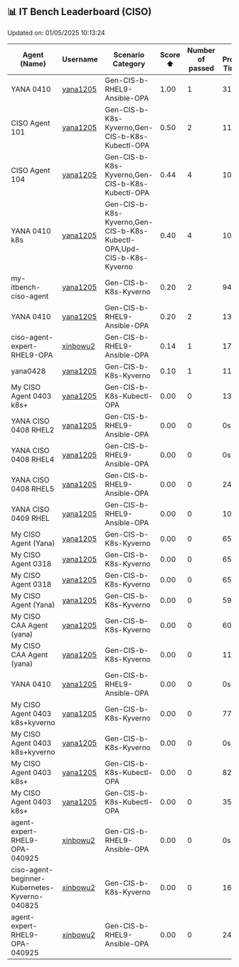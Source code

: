 ## 📊 IT Bench Leaderboard (CISO)


Updated on: 01/05/2025 10:13:24


| Agent (Name) | Username | Scenario Category | Score ⬆️ | Number of passed | Mean Processing Time (sec) | Date (UTC) | Issue Link |
|--------------|----------|-------------------|----------|------------------|----------------------------|------------|------------|
| YANA 0410 | [yana1205](https://github.com/yana1205) | Gen-CIS-b-RHEL9-Ansible-OPA | 1.00 | 1 | 310s | 10/04/2025 06:32:46 | [#61](https://github.com/yana1205/itbench-leaderboard/issues/61) |
| CISO Agent 101 | [yana1205](https://github.com/yana1205) | Gen-CIS-b-K8s-Kyverno,Gen-CIS-b-K8s-Kubectl-OPA | 0.50 | 2 | 118s | 07/04/2025 01:44:57 | [#36](https://github.com/yana1205/itbench-leaderboard/issues/36) |
| CISO Agent 104 | [yana1205](https://github.com/yana1205) | Gen-CIS-b-K8s-Kyverno,Gen-CIS-b-K8s-Kubectl-OPA | 0.44 | 4 | 108s | 07/04/2025 02:28:29 | [#38](https://github.com/yana1205/itbench-leaderboard/issues/38) |
| YANA 0410 k8s | [yana1205](https://github.com/yana1205) | Gen-CIS-b-K8s-Kyverno,Gen-CIS-b-K8s-Kubectl-OPA,Upd-CIS-b-K8s-Kyverno | 0.40 | 4 | 109s | 10/04/2025 13:09:02 | [#64](https://github.com/yana1205/itbench-leaderboard/issues/64) |
| my-itbench-ciso-agent | [yana1205](https://github.com/yana1205) | Gen-CIS-b-K8s-Kyverno | 0.20 | 2 | 94s | 28/04/2025 06:54:01 | Not Found |
| YANA 0410 | [yana1205](https://github.com/yana1205) | Gen-CIS-b-RHEL9-Ansible-OPA | 0.20 | 2 | 130s | 10/04/2025 09:33:20 | [#62](https://github.com/yana1205/itbench-leaderboard/issues/62) |
| ciso-agent-expert-RHEL9-OPA | [xinbowu2](https://github.com/xinbowu2) | Gen-CIS-b-RHEL9-Ansible-OPA | 0.14 | 1 | 174s | 11/04/2025 02:47:17 | [#66](https://github.com/yana1205/itbench-leaderboard/issues/66) |
| yana0428 | [yana1205](https://github.com/yana1205) | Gen-CIS-b-K8s-Kyverno | 0.10 | 1 | 117s | 28/04/2025 05:39:17 | [#90](https://github.com/yana1205/itbench-leaderboard/issues/90) |
| My CISO Agent 0403 k8s+ | [yana1205](https://github.com/yana1205) | Gen-CIS-b-K8s-Kubectl-OPA | 0.00 | 0 | 138s | 04/04/2025 07:34:09 | [#34](https://github.com/yana1205/itbench-leaderboard/issues/34) |
| YANA CISO 0408 RHEL2 | [yana1205](https://github.com/yana1205) | Gen-CIS-b-RHEL9-Ansible-OPA | 0.00 | 0 | 0s | 08/04/2025 10:20:35 | [#42](https://github.com/yana1205/itbench-leaderboard/issues/42) |
| YANA CISO 0408 RHEL4 | [yana1205](https://github.com/yana1205) | Gen-CIS-b-RHEL9-Ansible-OPA | 0.00 | 0 | 0s | 08/04/2025 10:39:20 | [#46](https://github.com/yana1205/itbench-leaderboard/issues/46) |
| YANA CISO 0408 RHEL5 | [yana1205](https://github.com/yana1205) | Gen-CIS-b-RHEL9-Ansible-OPA | 0.00 | 0 | 246s | 08/04/2025 12:09:16 | [#48](https://github.com/yana1205/itbench-leaderboard/issues/48) |
| YANA CISO 0409 RHEL | [yana1205](https://github.com/yana1205) | Gen-CIS-b-RHEL9-Ansible-OPA | 0.00 | 0 | 100s | 08/04/2025 22:13:48 | [#50](https://github.com/yana1205/itbench-leaderboard/issues/50) |
| My CISO Agent (Yana) | [yana1205](https://github.com/yana1205) | Gen-CIS-b-K8s-Kyverno | 0.00 | 0 | 65s | 17/03/2025 00:36:52 | Not Found |
| My CISO Agent 0318 | [yana1205](https://github.com/yana1205) | Gen-CIS-b-K8s-Kyverno | 0.00 | 0 | 65s | 18/03/2025 15:40:57 | Not Found |
| My CISO Agent 0318 | [yana1205](https://github.com/yana1205) | Gen-CIS-b-K8s-Kyverno | 0.00 | 0 | 65s | 18/03/2025 14:38:05 | Not Found |
| My CISO Agent (Yana) | [yana1205](https://github.com/yana1205) | Gen-CIS-b-K8s-Kyverno | 0.00 | 0 | 59s | 17/03/2025 01:53:06 | Not Found |
| My CISO CAA Agent (yana) | [yana1205](https://github.com/yana1205) | Gen-CIS-b-K8s-Kyverno | 0.00 | 0 | 60s | 19/03/2025 01:57:19 | Not Found |
| My CISO CAA Agent (yana) | [yana1205](https://github.com/yana1205) | Gen-CIS-b-K8s-Kyverno | 0.00 | 0 | 112s | 20/03/2025 16:01:11 | Not Found |
| YANA 0410 | [yana1205](https://github.com/yana1205) | Gen-CIS-b-RHEL9-Ansible-OPA | 0.00 | 0 | 0s | 10/04/2025 03:45:21 | [#59](https://github.com/yana1205/itbench-leaderboard/issues/59) |
| My CISO Agent 0403 k8s+kyverno | [yana1205](https://github.com/yana1205) | Gen-CIS-b-K8s-Kyverno | 0.00 | 0 | 77s | 04/04/2025 04:16:30 | [#30](https://github.com/yana1205/itbench-leaderboard/issues/30) |
| My CISO Agent 0403 k8s+kyverno | [yana1205](https://github.com/yana1205) | Gen-CIS-b-K8s-Kyverno | 0.00 | 0 | 0s | 04/04/2025 03:56:26 | [#29](https://github.com/yana1205/itbench-leaderboard/issues/29) |
| My CISO Agent 0403 k8s+ | [yana1205](https://github.com/yana1205) | Gen-CIS-b-K8s-Kubectl-OPA | 0.00 | 0 | 82s | 04/04/2025 04:45:27 | [#32](https://github.com/yana1205/itbench-leaderboard/issues/32) |
| My CISO Agent 0403 k8s+ | [yana1205](https://github.com/yana1205) | Gen-CIS-b-K8s-Kubectl-OPA | 0.00 | 0 | 354s | 04/04/2025 06:52:13 | [#33](https://github.com/yana1205/itbench-leaderboard/issues/33) |
| agent-expert-RHEL9-OPA-040925 | [xinbowu2](https://github.com/xinbowu2) | Gen-CIS-b-RHEL9-Ansible-OPA | 0.00 | 0 | 0s | 09/04/2025 05:28:39 | [#56](https://github.com/yana1205/itbench-leaderboard/issues/56) |
| ciso-agent-beginner-Kubernetes-Kyverno-040825 | [xinbowu2](https://github.com/xinbowu2) | Gen-CIS-b-K8s-Kyverno | 0.00 | 0 | 165s | 09/04/2025 05:01:29 | [#54](https://github.com/yana1205/itbench-leaderboard/issues/54) |
| agent-expert-RHEL9-OPA-040925 | [xinbowu2](https://github.com/xinbowu2) | Gen-CIS-b-RHEL9-Ansible-OPA | 0.00 | 0 | 246s | 09/04/2025 06:46:14 | [#57](https://github.com/yana1205/itbench-leaderboard/issues/57) |